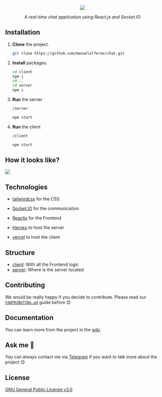 <div align="center">
	<img src="https://ik.imagekit.io/manuelalferez/chatcus/tr:w-0.4/logo-with-bg_UCfO7P4lIm.png"/>
</div>
<p align="center"><i>A real-time chat application using React.js and Socket.IO</i></p>

## Installation 

1. **Clone** the project. 

   ```bash
   git clone https://github.com/manuelalferez/chat.git
   ```

2. **Install** packages. 

   ```bash
   cd client 
   npm i 
   cd .. 
   cd server 
   npm i
   ```

3. **Run** the server

   ```bash
   /server
   
   npm start 
   ```

4. **Run** the client 

   ```bash
   /client
   
   npm start 
   ```

## How it looks like?




![](https://ik.imagekit.io/manuelalferez/chatcus/demo_WNN07DC8OG.png?updatedAt=1634727176954)

## Technologies 

* [tailwindcss](https://tailwindcss.com/) for the CSS

* [Socket.IO](https://socket.io/) for the communication  

* [Reactjs](https://reactjs.org/) for the Frontend

* [Heroku](https://www.heroku.com/) to host the server

* [vercel](https://vercel.com/) to host the client 

## Structure

* [client](https://github.com/manuelalferez/chatcus/tree/master/client): With all the Frontend logic
* [server](https://github.com/manuelalferez/chatcus/tree/master/server): Where is the server located

## Contributing

We would be really happy if you decide to contribute. Please read our [`CONTRIBUTING.md`](https://github.com/manuelalferez/chatcus/blob/master/doc/CONTRIBUTING.md) guide before 😊

## Documentation 

You can learn more from the project in the [wiki](https://github.com/manuelalferez/chatcus/wiki). 

## Ask me 🤙

You can always contact me via [Telegram](https://t.me/manuelalferez) if you want to talk more about the project 😊

## License 

[GNU General Public License v3.0](https://github.com/manuelalferez/chatcus/blob/master/LICENSE.md)

